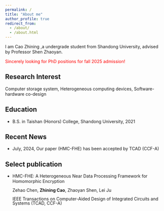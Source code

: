 ```yaml
---
permalink: /
title: "About me"
author_profile: true
redirect_from: 
  - /about/
  - /about.html
---
```


I am Cao Zhining ,a undergrade student from Shandong University, advised by Professor Shen Zhaoyan.

<font color="red"> Sincerely looking for PhD positions for fall 2025 admission! </font>

Research Interest
---------
Computer storage system, Heterogeneous computing devices, Software-hardware co-design

Education
---------
* B.S. in Taishan (Honors) College, Shandong University, 2021

Recent News
---------
* July, 2024, Our paper (HMC-FHE) has been accepted by TCAD (CCF-A)

Select publication
---------
* HMC-FHE: A Heterogeneous Near Data Processing Framework for Homomorphic Encryption

  <publicationfont>Zehao Chen, **Zhining Cao**, Zhaoyan Shen, Lei Ju</publicationfont>
  
  <publicationfont>IEEE Transactions on Computer-Aided Design of Integrated Circuits and Systems (TCAD, CCF-A)</publicationfont>


<style>
  publicationfont{
    line-height:1
  }
</style>